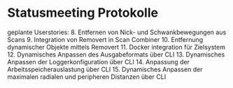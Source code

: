 # Statusmeeting Protokolle

geplante Userstories:
8. Entfernen von Nick- und Schwankbewegungen aus Scans
9. Integration von Removert in Scan Combiner
10. Entfernung dynamischer Objekte mittels Removert
11. Docker integration für Zielsystem 
12. Dynamisches Anpassen des Ausgabeformats über CLI 
13. Dynamisches Anpassen der Loggerkonfiguration über CLI 
14. Anpassung der Arbeitsspeicherauslastung über CLI 
15. Dynamisches Anpassen der maximalen radialen und peripheren Distanzen über CLI
